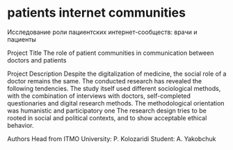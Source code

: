 # patients internet communities
 Исследование роли пациентских интернет-сообществ: врачи и пациенты

Project Title    The role of patient communities in communication between doctors and patients  

Project Description    Despite the digitalization of medicine, the social role of a doctor remains the same. The conducted research has revealed the following tendencies.
The study itself used different sociological methods, with the combination of interviews with doctors, self-completed questionaries and digital research methods.  The methodological orientation was humanistic and participatory one
The research design tries to be rooted in social and political contexts, and to show acceptable ethical behavior. 

Authors Head from ITMO University: P.  Kolozaridi Student: A. Yakobchuk
